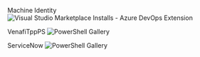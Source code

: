 Machine Identity ![Visual Studio Marketplace Installs - Azure DevOps Extension](https://img.shields.io/visual-studio-marketplace/azure-devops/installs/total/GregBrownstein.MachineIdentityExtension?style=plastic)

VenafiTppPS ![PowerShell Gallery](https://img.shields.io/powershellgallery/dt/VenafiTppPS?style=plastic)

ServiceNow ![PowerShell Gallery](https://img.shields.io/powershellgallery/dt/ServiceNow?style=plastic)
